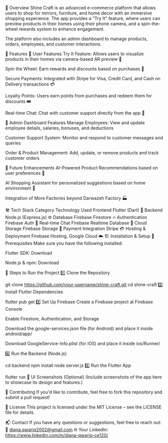 📌 Overview
Shine Craft is an advanced e-commerce platform that allows users to shop for mirrors, furniture, and home decor with an immersive shopping experience. The app provides a "Try It" feature, where users can preview products in their homes using their phone camera, and a spin-the-wheel rewards system to enhance engagement.

The platform also includes an admin dashboard to manage products, orders, employees, and customer interactions.

🚀 Features
🔹 User Features
Try It Feature: Allows users to visualize products in their homes via camera-based AR preview 📸

Spin the Wheel: Earn rewards and discounts based on purchases 🎰

Secure Payments: Integrated with Stripe for Visa, Credit Card, and Cash on Delivery transactions 💳

Loyalty Points: Users earn points from purchases and redeem them for discounts 🎟️

Real-time Chat: Chat with customer support directly from the app 💬

🔹 Admin Dashboard Features
Manage Employees: View and update employee details, salaries, bonuses, and deductions

Customer Support System: Monitor and respond to customer messages and queries

Order & Product Management: Add, update, or remove products and track customer orders

🔹 Future Enhancements
AI-Powered Product Recommendations based on user preferences 🤖

AI Shopping Assistant for personalized suggestions based on home environment 🏡

Integration of More Factories beyond Darwazeh Factory 🏭

🛠️ Tech Stack
Category	Technology Used
Frontend	Flutter (Dart) 📱
Backend	Node.js (Express.js) ⚙️
Database	Firebase Firestore 🔥
Authentication	Firebase Auth 🔐
Real-time Chat	Firebase Realtime Database 💬
Cloud Storage	Firebase Storage 📂
Payment Integration	Stripe 💳
Hosting & Deployment	Firebase Hosting, Google Cloud ☁️
🏗️ Installation & Setup
🔹 Prerequisites
Make sure you have the following installed:

Flutter SDK: Download

Node.js & npm: Download

🔹 Steps to Run the Project
1️⃣ Clone the Repository

git clone https://github.com/your-username/shine-craft.git
cd shine-craft
2️⃣ Install Flutter Dependencies

flutter pub get
3️⃣ Set Up Firebase
Create a Firebase project at Firebase Console

Enable Firestore, Authentication, and Storage

Download the google-services.json file (for Android) and place it inside android/app/

Download GoogleService-Info.plist (for iOS) and place it inside ios/Runner/

4️⃣ Run the Backend (Node.js)

cd backend
npm install
node server.js
5️⃣ Run the Flutter App

flutter run
🎨 UI Screenshots (Optional)
(Include screenshots of the app here to showcase its design and features.)

🤝 Contributing
If you'd like to contribute, feel free to fork this repository and submit a pull request!

📜 License
This project is licensed under the MIT License – see the LICENSE file for details.

📬 Contact
If you have any questions or suggestions, feel free to reach out:
📧 diana.qwariq2002@gmail.com
🌐 Your LinkedIn: https://www.linkedin.com/in/diana-qwariq-ce120/
